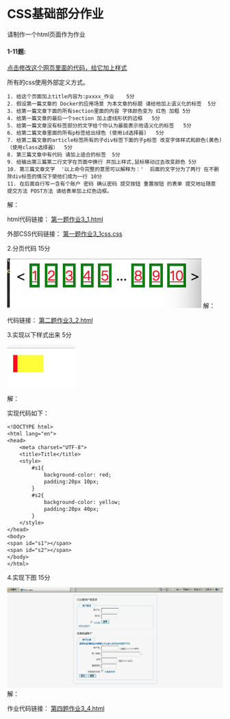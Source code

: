 # CSS基础部分作业

请制作一个html页面作为作业

#### 1-11题:
<a href="home_work_css.html">点击修改这个网页里面的代码，给它加上样式</a>

所有的css使用外部定义方式。

```
1. 给这个页面加上title内容为:pxxxx_作业    5分
2. 假设第一篇文章的 Docker的应用场景 为本文章的标题 请给他加上语义化的标签  5分
3. 给第一篇文章下面的所有section里面的内容 字体颜色变为 红色 加粗 5分
4. 给第一篇文章的最后一个section 加上虚线形状的边框   5分
5. 给第一篇文章没有标签部分的文字给个你认为最能表示他语义化的标签   5分
6. 给第二篇文章里面的所有p标签给出绿色 (使用id选择器)   5分
7. 给第二篇文章的article标签所有的子div标签下面的子p标签 改变字体样式和颜色(黄色) （使用class选择器）  5分
8. 第三篇文章中有代码 请加上适合的标签  5分
9. 给输出第三篇第二行文字在页面中换行 并加上样式,鼠标移动过去改变颜色 5分
10. 第三篇文章文字  '以上命令完整的意思可以解释为：'  后面的文字分为了两行 在不删除div标签的情况下使他们成为一行 10分
11. 在后面自行写一含有个账户 密码 确认密码 提交按钮 重置按钮 的表单 提交地址随意  提交方法 POST方法 请给表单加上红色边框。
```

解：

html代码链接：
<a href="3_1.html">第一题作业3_1.html</a>

外部CSS代码链接：
<a href="3_1css.css">第一题作业3_1css.css</a>


2.分页代码 15分

<img src="./CSS基础部分作业图片/2.png">
解：

代码链接：
<a href="3_2.html">第二题作业3_2.html</a>


3.实现以下样式出来 5分

<img src="./CSS基础部分作业图片/3.png">

解：

实现代码如下：

```
<!DOCTYPE html>
<html lang="en">
<head>
    <meta charset="UTF-8">
    <title>Title</title>
    <style>
        #s1{
            background-color: red;
            padding:20px 10px;
        }
        #s2{
            background-color: yellow;
            padding:20px 40px;
        }
    </style>
</head>
<body>
<span id="s1"></span>
<span id="s2"></span>
</body>
</html>
```

4.实现下图 15分

<img src="./CSS基础部分作业图片/1.png">
解：

作业代码链接：
<a href="3_4.html">第四题作业3_4.html</a>
